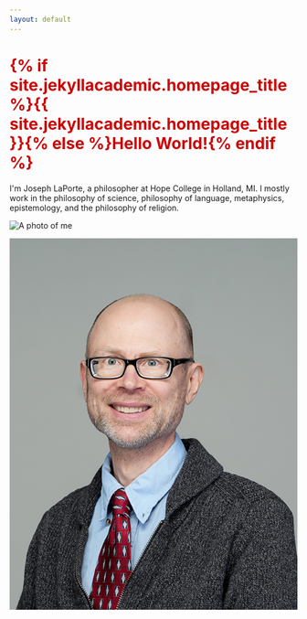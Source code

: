 ```yaml
---
layout: default
---
```


<h1 style="color: #cc0000;">{% if site.jekyllacademic.homepage_title %}{{ site.jekyllacademic.homepage_title }}{% else %}Hello World!{% endif %}</h1> 

I'm Joseph LaPorte, a philosopher at Hope College in Holland, MI. I mostly work in the philosophy of science, philosophy of language, metaphysics, epistemology, and the philosophy of religion.


![A photo of me](https://josephlaporte.github.io/assets/JosephLaPorte.jpg)

![Another photo of me](https://github.com/JosephLaPorte/josephlaporte.github.io/blob/master/assets/JosephLaporte.jpg)